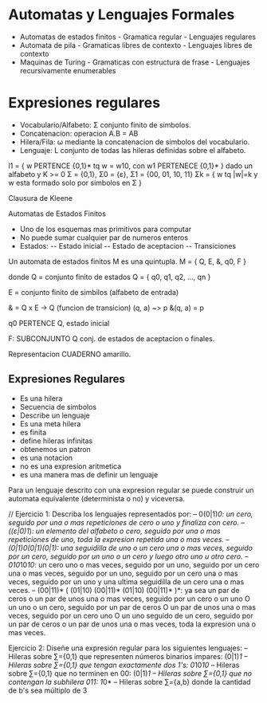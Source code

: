 # Automatas y Lenguajes Formales
- Automatas de estados finitos      - Gramatica regular                     - Lenguajes regulares
- Automata de pila                  - Gramaticas libres de contexto         - Lenguajes libres de contexto
- Maquinas de Turing                - Gramaticas con estructura de frase    - Lenguajes recursivamente enumerables 

# Expresiones regulares
- Vocabulario/Alfabeto: Σ conjunto finito de simbolos. 
- Concatenacion: operacion A.B = AB
- Hilera/Fila: ω mediante la concatenacion de simbolos del vocabulario.
- Lenguaje: L conjunto de todas las hileras definidas sobre el alfabeto.

l1 = { w PERTENCE {0,1}* tq w = w10, con w1 PERTENECE {0,1}* }
dado un alfabeto y K >= 0
Σ = {0,1}, Σ0 = {ε},
Σ1 = {00, 01, 10, 11} 
Σk = { w tq |w|=k  y w esta formado solo por simbolos en Σ }

Clausura de Kleene

Automatas de Estados Finitos
- Uno de los esquemas mas primitivos para computar
- No puede sumar cualquier par de numeros enteros
- Estados:
-- Estado inicial
-- Estado de aceptacion
-- Transiciones

Un automata de estados finitos M es una quintupla.
M = { Q, E, &, q0, F  }

donde Q = conjunto finito de estados
  Q = { q0, q1, q2, ..., qn  }

E = conjunto finito de simbilos (alfabeto de entrada)

& = Q x E -> Q (funcion de transicion)
  (q, a) ~> p
  &(q, a) = p

q0 PERTENCE Q, estado inicial

F: SUBCONJUNTO Q conj. de estados de aceptacion o finales.

Representacion CUADERNO amarillo.


## Expresiones Regulares
- Es una hilera
- Secuencia de simbolos
- Describe un lenguaje
- Es una meta hilera
- es finita
- define hileras infinitas
- obtenemos un patron
- es una notacion
- no es una expresion aritmetica
- es una manera mas de definir un lenguaje

Para un lenguaje descrito con una expresion regular
se puede construir un automata equivalente (determinista o no) y viceversa.


//
Ejercicio 1: Describa los lenguajes representados por:
– 0(0|1)*0: un cero, seguido por una o mas repeticiones de cero o uno y
finaliza con cero.
– ((ε|0)1*)*: un elemento del alfabeto o cero, seguido por una o mas repeticiones
de uno, toda la expresion repetida una o mas veces.
– (0|1)*0(0|1)(0|1): una seguidilla de uno o un cero una o mas veces, seguido
por un cero, seguido por un uno o un cero y luego otro uno u otro cero.
– 0*10*10*10*: un cero uno o mas veces, seguido por un uno, seguido por un cero
una o mas veces, seguido por un uno, seguido por un cero una o mas veces,
seguido por un uno y una ultima seguidilla de un cero una o mas veces.
– (00|11)* ( (01|10) (00|11)* (01|10) (00|11)* )*: ya sea un par de ceros o un par de
unos una o mas veces, seguido por un cero o un uno O un uno o un cero, seguido
por un par de ceros O un par de unos una o mas veces, seguido por un cero uno O
un uno seguido de un cero, seguido por un par de ceros o un par de unos una o
mas veces, toda la expresion una o mas veces.

Ejercicio 2: Diseñe una expresión regular para los
siguientes lenguajes:
– Hileras sobre ∑={0,1} que representen números binarios impares:
(0|1)*1
– Hileras sobre ∑={0,1} que tengan exactamente dos 1's:
0*10*10*
– Hileras sobre ∑={0,1} que no terminen en 00:
(0|1)*1
– Hileras sobre ∑={0,1} que no contengan la subhilera 011:
1*0*
– Hileras sobre ∑={a,b} donde la cantidad de b's sea múltiplo de 3


